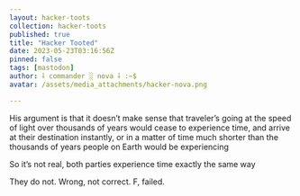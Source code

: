 ```yaml
---
layout: hacker-toots
collection: hacker-toots
published: true
title: "Hacker Tooted"
date: 2023-05-23T03:16:56Z
pinned: false
tags: [mastodon]
author: ⸸ commander ░ nova ⸸ :~$
avatar: /assets/media_attachments/hacker-nova.png

---
```


<p>His argument is that it doesn’t make sense that traveler’s going at the speed of light over thousands of years would cease to experience time, and arrive at their destination instantly, or in a matter of time much shorter than the thousands of years people on Earth would be experiencing</p><p>So it’s not real, both parties experience time exactly the same way</p><p>They do not. Wrong, not correct. F, failed.</p>


